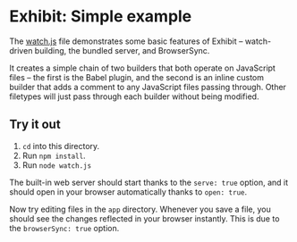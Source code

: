 # Exhibit: Simple example

The [watch.js](./watch.js) file demonstrates some basic features of Exhibit – watch-driven building, the bundled server, and BrowserSync.

It creates a simple chain of two builders that both operate on JavaScript files – the first is the Babel plugin, and the second is an inline custom builder that adds a comment to any JavaScript files passing through. Other filetypes will just pass through each builder without being modified.

## Try it out

1. `cd` into this directory.
2. Run `npm install`.
3. Run `node watch.js`

The built-in web server should start thanks to the `serve: true` option, and it should open in your browser automatically thanks to `open: true`.

Now try editing files in the `app` directory. Whenever you save a file, you should see the changes reflected in your browser instantly. This is due to the `browserSync: true` option.
